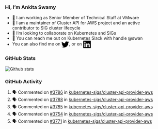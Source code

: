 ### Hi, I’m Ankita Swamy

- 💼 I am working as Senior Member of Technical Staff at VMware
- 👀 I am a maintainer of Cluster API for AWS project and an active contributor to SIG cluster lifecycle
- 💞️ I’m looking to collaborate on Kubernetes and SIGs
- 💬 You can reach me out on Kubernetes Slack with handle @swan
- You can also find me on <a href="https://twitter.com/SwamyAnkita" target="blank"><img align="center" src="https://raw.githubusercontent.com/Ankitasw/Ankitasw/master/svg/twitter.svg" alt="Ankitasw" height="25" width="25" color="#1DA1f2" /></a>, or on <a href="https://www.linkedin.com/in/Ankitaswamy/" target="blank"><img align="center" src="https://raw.githubusercontent.com/Ankitasw/Ankitasw/master/svg/linkedin.svg" alt="Ankitasw" height="25" width="25" /></a>

### GitHub Stats
![Github stats](https://github-readme-stats.vercel.app/api?username=Ankitasw&count_private=true&show_icons=true&theme=tokyonight)

### GitHub Activity 
<!--START_SECTION:activity-->
1. 🗣 Commented on [#3786](https://github.com/kubernetes-sigs/cluster-api-provider-aws/issues/3786) in [kubernetes-sigs/cluster-api-provider-aws](https://github.com/kubernetes-sigs/cluster-api-provider-aws)
2. 🗣 Commented on [#3788](https://github.com/kubernetes-sigs/cluster-api-provider-aws/issues/3788) in [kubernetes-sigs/cluster-api-provider-aws](https://github.com/kubernetes-sigs/cluster-api-provider-aws)
3. 🗣 Commented on [#3785](https://github.com/kubernetes-sigs/cluster-api-provider-aws/issues/3785) in [kubernetes-sigs/cluster-api-provider-aws](https://github.com/kubernetes-sigs/cluster-api-provider-aws)
4. 🗣 Commented on [#3754](https://github.com/kubernetes-sigs/cluster-api-provider-aws/issues/3754) in [kubernetes-sigs/cluster-api-provider-aws](https://github.com/kubernetes-sigs/cluster-api-provider-aws)
5. 🗣 Commented on [#3771](https://github.com/kubernetes-sigs/cluster-api-provider-aws/issues/3771) in [kubernetes-sigs/cluster-api-provider-aws](https://github.com/kubernetes-sigs/cluster-api-provider-aws)
<!--END_SECTION:activity-->
